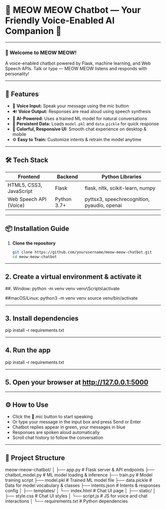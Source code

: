 # 🐾 MEOW MEOW Chatbot — Your Friendly Voice-Enabled AI Companion 🤖

---

### 🎉 Welcome to MEOW MEOW!  
A voice-enabled chatbot powered by Flask, machine learning, and Web Speech APIs. Talk or type — MEOW MEOW listens and responds with personality!

---

## 🚀 Features

- 🎤 **Voice Input:** Speak your message using the mic button  
- 🔊 **Voice Output:** Responses are read aloud using speech synthesis  
- 🤖 **AI-Powered:** Uses a trained ML model for natural conversations  
- 💾 **Persistent Data:** Loads `model.pkl` and `data.pickle` for quick response  
- 🎨 **Colorful, Responsive UI:** Smooth chat experience on desktop & mobile  
- ⚙️ **Easy to Train:** Customize intents & retrain the model anytime

---

## 🛠️ Tech Stack

| Frontend               | Backend          | Python Libraries                             |
|------------------------|------------------|---------------------------------------------|
| HTML5, CSS3, JavaScript| Flask            | flask, nltk, scikit-learn, numpy            |
| Web Speech API (Voice) | Python 3.7+      | pyttsx3, speechrecognition, pyaudio, openai |

---

## 📦 Installation Guide

1. **Clone the repository**  
   ```bash
   git clone https://github.com/yourusername/meow-meow-chatbot.git
   cd meow-meow-chatbot

----
## 2. Create a virtual environment & activate it
##. Window: 
python -m venv venv
venv\Scripts\activate

##macOS/Linux:
python3 -m venv venv
source venv/bin/activate

----

## 3. Install dependencies
pip install -r requirements.txt

----

## 4. Run the app
pip install -r requirements.txt

----

## 5. Open your browser at http://127.0.0.1:5000

---- 

 ## ⚙️ How to Use

- Click the 🎤 mic button to start speaking
- Or type your message in the input box and press Send or Enter
- Chatbot replies appear in green, your messages in blue
- Responses are spoken aloud automatically
- Scroll chat history to follow the conversation

----

## 🧩 Project Structure

meow-meow-chatbot/
│
├── app.py                # Flask server & API endpoints
├── chatbot_model.py      # ML model loading & inference
├── train.py              # Model training script
├── model.pkl             # Trained ML model file
├── data.pickle           # Data for model vocabulary & classes
├── intents.json          # Intents & responses config
│
├── templates/
│   └── index.html        # Chat UI page
│
├── static/
│   ├── style.css         # Chat UI styles
│   └── script.js         # JS for voice and chat interactions
│
└── requirements.txt      # Python dependencies
